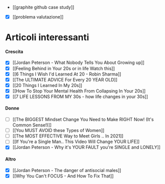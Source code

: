 - [[graphite github case study]]

- [x] [[problema valutazione]]


# Articoli interessanti

#### Crescita
- [x] [[Jordan Peterson - What Nobody Tells You About Growing up]]
- [x] [[Feeling Behind in Your 20s or in life Watch this]]
- [x] [[6 Things I Wish I'd Learned At 20 - Robin Sharma]]
- [x] [[The ULTIMATE ADVICE For Every 20 YEAR OLD]]
- [x] [[20 Things I Learned In My 20s]]
- [x] [[How To Stop Your Mental Health From Collapsing In Your 20s]]
- [x] [[7 LIFE LESSONS FROM MY 30s - how life changes in your 30s]]

#### Donne
- [ ] [[The BIGGEST Mindset Change You Need to Make RIGHT Now! (It's Common Sense!)]]
- [ ] [[You MUST AVOID these Types of Women]]
- [ ] [[The MOST EFFECTIVE Way to Meet Girls .. In 2021]]
- [ ] [[If You're a Single Man.. This Video Will Change YOUR LIFE]]
- [x] [[Jordan Peterson - Why it's YOUR FAULT you're SINGLE and LONELY]]

#### Altro
- [x] [[Jordan Peterson - The danger of antisocial males]]
- [x] [[Why You Can't FOCUS - And How To Fix That]]
